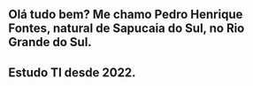## Olá tudo bem? Me chamo Pedro Henrique Fontes, natural de Sapucaia do Sul, no Rio Grande do Sul.
## Estudo TI desde 2022. 
